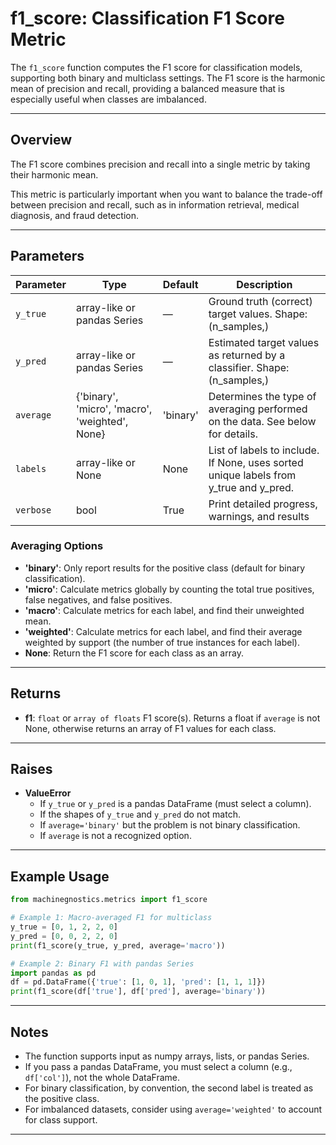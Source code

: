 # f1_score: Classification F1 Score Metric

The `f1_score` function computes the F1 score for classification models, supporting both binary and multiclass settings. The F1 score is the harmonic mean of precision and recall, providing a balanced measure that is especially useful when classes are imbalanced.

---

## Overview

The F1 score combines precision and recall into a single metric by taking their harmonic mean.

This metric is particularly important when you want to balance the trade-off between precision and recall, such as in information retrieval, medical diagnosis, and fraud detection.

---

## Parameters

| Parameter   | Type                                           | Default  | Description                                                                           |
| ----------- | ---------------------------------------------- | -------- | ------------------------------------------------------------------------------------- |
| `y_true`  | array-like or pandas Series                    | —       | Ground truth (correct) target values. Shape: (n_samples,)                             |
| `y_pred`  | array-like or pandas Series                    | —       | Estimated target values as returned by a classifier. Shape: (n_samples,)              |
| `average` | {'binary', 'micro', 'macro', 'weighted', None} | 'binary' | Determines the type of averaging performed on the data. See below for details.        |
| `labels`  | array-like or None                             | None     | List of labels to include. If None, uses sorted unique labels from y_true and y_pred. |
| `verbose` | bool                                           | True     | Print detailed progress, warnings, and results                                        |

### Averaging Options

- **'binary'**: Only report results for the positive class (default for binary classification).
- **'micro'**: Calculate metrics globally by counting the total true positives, false negatives, and false positives.
- **'macro'**: Calculate metrics for each label, and find their unweighted mean.
- **'weighted'**: Calculate metrics for each label, and find their average weighted by support (the number of true instances for each label).
- **None**: Return the F1 score for each class as an array.

---

## Returns

- **f1**: `float` or `array of floats`
  F1 score(s). Returns a float if `average` is not None, otherwise returns an array of F1 values for each class.

---

## Raises

- **ValueError**
  - If `y_true` or `y_pred` is a pandas DataFrame (must select a column).
  - If the shapes of `y_true` and `y_pred` do not match.
  - If `average='binary'` but the problem is not binary classification.
  - If `average` is not a recognized option.

---

## Example Usage

```python
from machinegnostics.metrics import f1_score

# Example 1: Macro-averaged F1 for multiclass
y_true = [0, 1, 2, 2, 0]
y_pred = [0, 0, 2, 2, 0]
print(f1_score(y_true, y_pred, average='macro'))

# Example 2: Binary F1 with pandas Series
import pandas as pd
df = pd.DataFrame({'true': [1, 0, 1], 'pred': [1, 1, 1]})
print(f1_score(df['true'], df['pred'], average='binary'))
```

---

## Notes

- The function supports input as numpy arrays, lists, or pandas Series.
- If you pass a pandas DataFrame, you must select a column (e.g., `df['col']`), not the whole DataFrame.
- For binary classification, by convention, the second label is treated as the positive class.
- For imbalanced datasets, consider using `average='weighted'` to account for class support.

---
